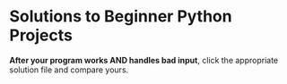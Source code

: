 # Solutions to Beginner Python Projects

**After your program works AND handles bad input**, click the appropriate solution file and compare yours.
